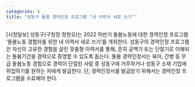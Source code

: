 ```yaml
---
categories: b
title: "성동구 돌봄 경력인정 프로그램 ‘내 이력서 새로 쓰기’"
---
```

[시정일보] 성동구(구청장 정원오)는 2022 하반기 돌봄노동에 대한 경력인정 프로그램 ‘돌봄노동 경험자를 위한 내 이력서 새로 쓰기’를 개최한다. 성동구의 경력인정 프로그램은 자신의 고유한 경험을 살린 맞춤형 이력서를 통해, 흔히 공백기 또는 단절기로 이해되는 돌봄기간을 경력으로 증명할 수 있도록 돕는다. 돌봄 경력인정서는 육아, 간병 등 무급 돌봄노동 경험으로 경력이 단절된 사람 중 성동구에 거주하거나 성동구 소재 기업에 취업하기를 원하는 자에게 발급한다. 단, 경력인정서를 발급받기 위해서는 경력인정 프로그램을 수료해야 한다.